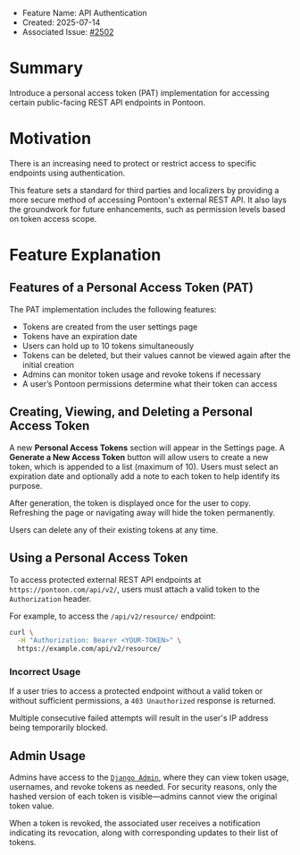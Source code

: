 - Feature Name: API Authentication
- Created: 2025-07-14
- Associated Issue: [#2502](https://github.com/mozilla/pontoon/issues/2502)

# Summary

Introduce a personal access token (PAT) implementation for accessing certain public-facing REST API endpoints in Pontoon.

# Motivation

There is an increasing need to protect or restrict access to specific endpoints using authentication.

This feature sets a standard for third parties and localizers by providing a more secure method of accessing Pontoon's external REST API. It also lays the groundwork for future enhancements, such as permission levels based on token access scope.

# Feature Explanation

## Features of a Personal Access Token (PAT)

The PAT implementation includes the following features:

- Tokens are created from the user settings page
- Tokens have an expiration date  
- Users can hold up to 10 tokens simultaneously  
- Tokens can be deleted, but their values cannot be viewed again after the initial creation  
- Admins can monitor token usage and revoke tokens if necessary  
- A user’s Pontoon permissions determine what their token can access

## Creating, Viewing, and Deleting a Personal Access Token

A new **Personal Access Tokens** section will appear in the Settings page. A **Generate a New Access Token** button will allow users to create a new token, which is appended to a list (maximum of 10). Users must select an expiration date and optionally add a note to each token to help identify its purpose.

After generation, the token is displayed once for the user to copy. Refreshing the page or navigating away will hide the token permanently.

Users can delete any of their existing tokens at any time.

## Using a Personal Access Token

To access protected external REST API endpoints at `https://pontoon.com/api/v2/`, users must attach a valid token to the `Authorization` header.

For example, to access the `/api/v2/resource/` endpoint:

```bash
curl \
  -H "Authorization: Bearer <YOUR-TOKEN>" \
  https://example.com/api/v2/resource/
```

### Incorrect Usage

If a user tries to access a protected endpoint without a valid token or without sufficient permissions, a `403 Unauthorized` response is returned.

Multiple consecutive failed attempts will result in the user's IP address being temporarily blocked.

## Admin Usage

Admins have access to the [`Django Admin`](https://docs.djangoproject.com/en/5.2/ref/contrib/admin/), where they can view token usage, usernames, and revoke tokens as needed. For security reasons, only the hashed version of each token is visible—admins cannot view the original token value.

When a token is revoked, the associated user receives a notification indicating its revocation, along with corresponding updates to their list of tokens.